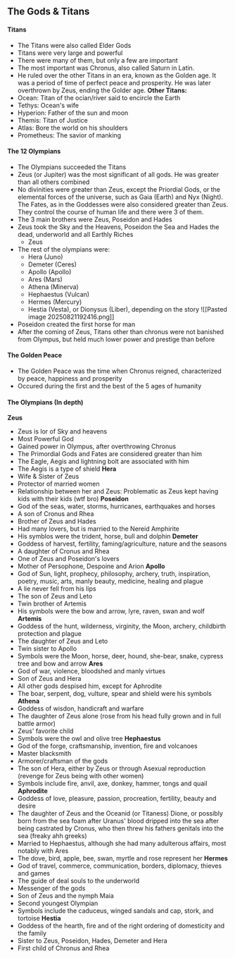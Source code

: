 ## The Gods & Titans
#### Titans
- The Titans were also called Elder Gods
- Titans were very large and powerful
- There were many of them, but only a few are important
- The most important was Chronus, also called Saturn in Latin.
- He ruled over the other Titans in an era, known as the Golden age. It was a period of time of perfect peace and prosperity. He was later overthrown by Zeus, ending the Golder age.
**Other Titans:**
- Ocean: Titan of the ocian/river said to encircle the Earth
- Tethys: Ocean's wife
- Hyperion: Father of the sun and moon
- Themis: Titan of Justice
- Atlas: Bore the world on his shoulders
- Prometheus: The savior of manking
#### The 12 Olympians
- The Olympians succeeded the Titans
- Zeus (or Jupiter) was the most significant of all gods. He was greater than all others combined
- No divinities were greater than Zeus, except the Priordial Gods, or the elemental forces of the universe, such as Gaia (Earth) and Nyx (Night). The Fates, as in the Goddesses were also considered greater than Zeus. They control the course of human life and there were 3 of them.
- The 3 main brothers were Zeus, Poseidon and Hades
- Zeus took the Sky and the Heavens, Poseidon the Sea and Hades the dead, underworld and all Earthly Riches
	- Zeus 
- The rest of the olympians were:
	- Hera (Juno)
	- Demeter (Ceres)
	- Apollo (Apollo)
	- Ares (Mars)
	- Athena (Minerva)
	- Hephaestus (Vulcan)
	- Hermes (Mercury)
	- Hestia (Vesta), or Dionysus (Liber), depending on the story
![[Pasted image 20250821192416.png]]
- Poseidon created the first horse for man
- After the coming of Zeus, Titans other than chronus were not banished from Olympus, but held much lower power and prestige than before
#### The Golden Peace
- The Golden Peace was the time when Chronus reigned, characterized by peace, happiness and prosperity
- Occured during the first and the best of the 5 ages of humanity
#### The Olympians (In depth)
**Zeus**
- Zeus is lor of Sky and heavens
- Most Powerful God
- Gained power in Olympus, after overthrowing Chronus
- The Primordial Gods and Fates are considered greater than him
- The Eagle, Aegis and lightning bolt are associated with him
- The Aegis is a type of shield
**Hera**
- Wife & Sister of Zeus
- Protector of married women
- Relationship between her and Zeus: Problematic as Zeus kept having kids with their kids (wtf bro)
**Poseidon**
- God of the seas, water, storms, hurricanes, earthquakes and horses
- A son of Cronus and Rhea
- Brother of Zeus and Hades
- Had many lovers, but is married to the Nereid Amphirite
- His symblos were the trident, horse, bull and dolphin
**Demeter**
- Goddess of harvest, fertility, faming/agriculture, nature and the seasons
- A daughter of Cronus and Rhea
- One of Zeus and Poseidon's lovers
- Mother of Persophone, Despoine and Arion
**Apollo**
- God of Sun, light, prophecy, philosophy, archery, truth, inspiration, poetry, music, arts, manly beauty, medicine, healing and plague
- A lie never fell from his lips
- The son of Zeus and Leto
- Twin brother of Artemis
- His symbols were the bow and arrow, lyre, raven, swan and wolf
**Artemis**
- Goddess of the hunt, wilderness, virginity, the Moon, archery, childbirth protection and plague
- The daughter of Zeus and Leto
- Twin sister to Apollo
- Symbols were the Moon, horse, deer, hound, she-bear, snake, cypress tree and bow and arrow
**Ares**
- God of war, violence, bloodshed and manly virtues
- Son of Zeus and Hera
- All other gods despised him, except for Aphrodite
- The boar, serpent, dog, vulture, spear and shield were his symbols
**Athena**
- Goddess of wisdon, handicraft and warfare
- The daughter of Zeus alone (rose from his head fully grown and in full battle armor)
- Zeus' favorite child
- Symbols were the owl and olive tree
**Hephaestus**
- God of the forge, craftsmanship, invention, fire and volcanoes
- Master blacksmith
- Armorer/craftsman of the gods
- The son of Hera, either by Zeus or through Asexual reproduction (revenge for Zeus being with other women)
- Symbols include fire, anvil, axe, donkey, hammer, tongs and quail
**Aphrodite**
- Goddess of love, pleasure, passion, procreation, fertility, beauty and desire
- The daughter of Zeus and the Oceanid (or Titaness) Dione, or possibly born from the sea foam after Uranus' blood dripped into the sea after being castrated by Cronus, who then threw his fathers genitals into the sea (freaky ahh greeks)
- Married to Hephaestus, although she had many adulterous affairs, most notably with Ares
- The dove, bird, apple, bee, swan, myrtle and rose represent her
**Hermes**
- God of travel, commerce, communication, borders, diplomacy, thieves and games
- The guide of deal souls to the underworld
- Messenger of the gods
- Son of Zeus and the nymph Maia
- Second youngest Olympian
- Symbols include the caduceus, winged sandals and cap, stork, and tortoise
**Hestia**
- Goddess of the hearth, fire and of the right ordering of domesticity and the family
- Sister to Zeus, Poseidon, Hades, Demeter and Hera
- First child of Chronus and Rhea